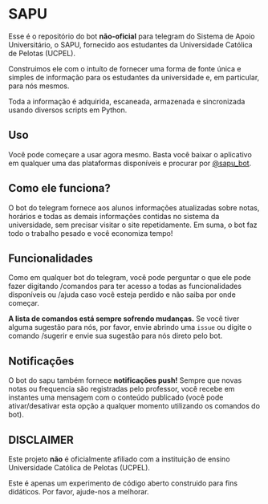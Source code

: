 # SAPU

Esse é o repositório do bot **não-oficial** para telegram do Sistema de Apoio Universitário, o SAPU, fornecido aos estudantes da Universidade Católica de Pelotas (UCPEL).

Construimos ele com o intuíto de fornecer uma forma de fonte única e simples de informação para os estudantes da universidade e, em particular, para nós mesmos.

Toda a informação é adquirida, escaneada, armazenada e sincronizada usando diversos scripts em Python.

## Uso

Você pode começare a usar agora mesmo. Basta você baixar o aplicativo em qualquer uma das plataformas disponíveis e procurar por [@sapu_bot](https://telegram.me/sapu_bot).

## Como ele funciona?

O bot do telegram fornece aos alunos informações atualizadas sobre notas, horários e todas as demais informações contidas no sistema da universidade, sem precisar visitar o site repetidamente. Em suma, o bot faz todo o trabalho pesado e você economiza tempo!

## Funcionalidades

Como em qualquer bot do telegram, você pode perguntar o que ele pode fazer digitando /comandos para ter acesso a todas as funcionalidades disponíveis ou /ajuda caso você esteja perdido e não saiba por onde começar.

**A lista de comandos está sempre sofrendo mudanças.** Se você tiver alguma sugestão para nós, por favor, envie abrindo uma `issue` ou digite o comando /sugerir e envie sua sugestão para nós direto pelo bot. 

## Notificações

O bot do sapu também fornece **notificações push!** Sempre que novas notas ou frequencia são registradas pelo professor, você recebe em instantes uma mensagem com o conteúdo publicado (você pode ativar/desativar esta opção a qualquer momento utilizando os comandos do bot).

## DISCLAIMER

Este projeto **não** é oficialmente afiliado com a instituição de ensino Universidade Católica de Pelotas (UCPEL). 

Este é apenas um experimento de código aberto construido para fins didáticos. Por favor, ajude-nos a melhorar.
